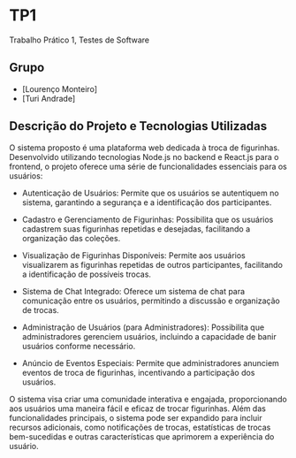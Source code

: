 # TP1
Trabalho Prático 1, Testes de Software

## Grupo
- [Lourenço Monteiro]
- [Turi Andrade]

## Descrição do Projeto e Tecnologias Utilizadas
O sistema proposto é uma plataforma web dedicada à troca de figurinhas. Desenvolvido utilizando tecnologias Node.js no backend e React.js para o frontend, o projeto oferece uma série de funcionalidades essenciais para os usuários:

- Autenticação de Usuários:
    Permite que os usuários se autentiquem no sistema, garantindo a segurança e a identificação dos participantes.

- Cadastro e Gerenciamento de Figurinhas:
    Possibilita que os usuários cadastrem suas figurinhas repetidas e desejadas, facilitando a organização das coleções.

- Visualização de Figurinhas Disponíveis:
    Permite aos usuários visualizarem as figurinhas repetidas de outros participantes, facilitando a identificação de possíveis trocas.

- Sistema de Chat Integrado:
    Oferece um sistema de chat para comunicação entre os usuários, permitindo a discussão e organização de trocas.

- Administração de Usuários (para Administradores):
    Possibilita que administradores gerenciem usuários, incluindo a capacidade de banir usuários conforme necessário.

- Anúncio de Eventos Especiais:
    Permite que administradores anunciem eventos de troca de figurinhas, incentivando a participação dos usuários.

O sistema visa criar uma comunidade interativa e engajada, proporcionando aos usuários uma maneira fácil e eficaz de trocar figurinhas. Além das funcionalidades principais, o sistema pode ser expandido para incluir recursos adicionais, como notificações de trocas, estatísticas de trocas bem-sucedidas e outras características que aprimorem a experiência do usuário.
